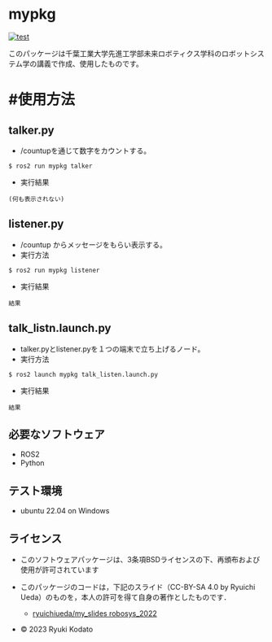 # mypkg
[![test](https://github.com/Kodato51/mypkg/actions/workflows/test.yml/badge.svg)](https://github.com/Kodato51/mypkg/actions/workflows/test.yml)

このパッケージは千葉工業大学先進工学部未来ロボティクス学科のロボットシステム学の講義で作成、使用したものです。

# #使用方法
## talker.py
* /countupを通じて数字をカウントする。
```
$ ros2 run mypkg talker
```
* 実行結果
```
(何も表示されない)
```
## listener.py
* /countup からメッセージをもらい表示する。
* 実行方法
```
$ ros2 run mypkg listener
```
* 実行結果
```
結果
```

## talk_listn.launch.py
* talker.pyとlistener.pyを１つの端末で立ち上げるノード。
* 実行方法
```
$ ros2 launch mypkg talk_listen.launch.py
```
* 実行結果
```
結果
```

## 必要なソフトウェア
* ROS2
* Python

## テスト環境
* ubuntu 22.04 on Windows

## ライセンス
*  このソフトウェアパッケージは、3条項BSDライセンスの下、再頒布および使用が許可されています

* このパッケージのコードは，下記のスライド（CC-BY-SA 4.0 by Ryuichi Ueda）のものを，本人の許可を得て自身の著作としたものです．
    * [ryuichiueda/my_slides robosys_2022](https://github.com/ryuichiueda/my_slides/tree/master/robosys_2022/)

* © 2023 Ryuki Kodato
